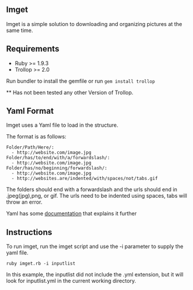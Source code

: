 Imget
-----
Imget is a simple solution to downloading and organizing pictures at the same time.

## Requirements
- Ruby >= 1.9.3 
- Trollop >= 2.0

Run bundler to install the gemfile or run `gem install trollop`

** Has not been tested any other Version of Trollop.

## Yaml Format

Imget uses a Yaml file to load in the structure.

The format is as follows:

	Folder/Path/Here/:
	  - http://website.com/image.jpg
	Folder/has/to/end/with/a/forwardslash/:
	  - http://website.com/image.jpg
	Folder/has/no/beginning/forwardslash/:
	  - http://website.com/image.jpg
	  - http://websites.are/indented/with/spaces/not/tabs.gif

The folders should end with a forwardslash and the urls should end in .jpeg(jpg),png, or gif.
The urls need to be indented using spaces, tabs will throw an error.

Yaml has some [documentation](http://yaml.org/spec/1.2/2009-07-21/spec.html#id2576668) that explains it further

## Instructions

To run imget, run the imget script and use the -i parameter to supply the yaml file.

	ruby imget.rb -i inputlist

In this example, the inputlist did not include the .yml extension, but it will look for inputlist.yml 
in the current working directory.
